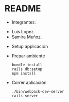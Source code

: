 # README

* Integrantes:

- Luis Lopez.
- Samira Muñoz.

* Setup applicación

- Prepar ambiente
  ```
  bundle install
  rails db:setup
  npm install
  ```

- Correr aplicación
  ```
  ./bin/webpack-dev-server
  rails server
  ```
